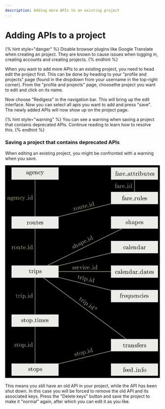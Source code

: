 ```yaml
---
description: Adding more APIs to an existing project
---
```


# Adding APIs to a project

{% hint style="danger" %}
Disable browser plugins like Google Translate when creating an project. They are known to cause issues when logging in, creating accounts and creating projects.
{% endhint %}

When you want to add more APIs to an existing project, you need to head edit the project first. This can be done by heading to your "profile and projects" page \(found in the dropdown from your username in the top-right corner\). From the "profile and projects" page, choosethe project you want to edit and click on its name.

Now choose "Redigera" in the navigation bar. This will bring up the edit interface. Now you can select all apis you want to add and press "save". The newly added APIs will now show up on the project page.

{% hint style="warning" %}
You can see a warning when saving a project that contains deprecated APIs. Continue reading to learn how to resolve this.
{% endhint %}

### Saving a project that contains deprecated APIs

When editing an existing project, you might be confronted with a warning when you save.

![The warning which is shown when your project contains deprecated APIs](../../.gitbook/assets/image%20%2815%29.png)

This means you still have an old API in your project, while the API has been shut down. In this case you will be forced to remove the old API and its associated keys. Press the "Delete keys" button and save the project to make it "normal" again, after which you can edit it as you like. 

